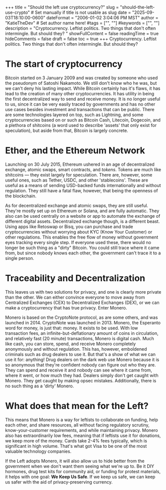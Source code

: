 +++
title = "Should the left use cryptocurrency?"
slug = "should-the-left-use-crypto" # Set manually if title is not usable as slug
date = "2025-09-03T18:10:00-0600"
dateFormat = "2006-01-02 3:04:06 PM MST"
author = "KatieTheDev" # Set author name here!
#tags = ["", ""]
#keywords = ["", ""]
description = "Cryptocurrency. Leftist politics. Two things that don't often intermingle. But should they? "
showFullContent = false
readingTime = true
hideComments = false
draft = false
toc = true
+++
Cryptocurrency. Leftist politics. Two things that don't often intermingle. But should they? 

# The start of cryptocurrency
Bitcoin started on 3 January 2009 and was created by someone who used the pseudonym of Satoshi Nakamoto. We still don't know who he was, but we can't deny his lasting impact. While Bitcoin certainly has it's flaws, it has lead to the creation of many other cryptocurrencies. It has utility in being the first decentralized way to send and receive money. It is no longer useful to us, since it can be very easily traced by governments and has no other use cases besides investment and transactions that can be public. There are some technologies layered on top, such as Lightning, and some cryptocurrencies based on or such as Bitcoin Cash, Litecoin, Dogecoin, and a plethora of shitcoins (a word used to describe 'assets' that only exist for speculation), but aside from that, Bitcoin is largely concrete. 

# Ether, and the Ethereum Network
Launching on 30 July 2015, Ethereum ushered in an age of decentralized exchange, atomic swaps, smart contracts, and *tokens*. Tokens are much like shitcoins — they exist largely for speculation. There are, however, some useful ones, such as Tether, USDC, and other 'stablecoins'. These are useful as a means of sending USD-backed funds internationally and without regulation. They still have a fatal flaw, however, that being the openness of the blockchain. 

As for decentralized exchange and atomic swaps, they are still useful. They're mostly set up on Ethereum or Solana, and are fully automatic. They also can be used centrally on a website or app to automate the exchange of different digital assets. Decentralized exchange though, is a different beast. Using apps like Retoswap or Bisq, you can purchase and trade cryptocurrencies without worrying about KYC (Know Your Customer) or other regulations. This enables the free flow of money without government eyes tracking every single step. If everyone used these, there would no longer be such thing as a "dirty" Bitcoin. You could still trace where it came from, but since nobody knows each other, the government can't trace it to a single person. 

# Traceability and Decentralization 
This leaves us with two solutions for privacy, and one is clearly more private than the other. We can either convince everyone to move away from Centralized Exchanges (CEX) to Decentralized Exchanges (DEX), or we can make a cryptocurrency that has true privacy. Enter Monero. 

Monero is based on the CryptoNote protocol, as are some others, and was launched in 2014. CryptoNote was launched in 2013. Monero, the Esperanto word for money, is just that: money. It exists to be used. With low transaction fees, an infinite-but-deflationary amount of coins in circulation, and relatively fast (20 minute) transactions, Monero is digital cash. Much like cash, you can store, spend, and receive Monero completely anonymously and without regulation. This has, however, emboldened criminals such as drug dealers to use it. But that's a show of what we can use it for: anything! Drug dealers on the dark web use Monero because it is so anonymous that they're confident nobody can figure out who they are. They can spend and receive it and nobody can see where it came from, where it went, or how much they had. Dealers simply don't get caught with Monero. They get caught by making opsec mistakes. Additionally, there is no such thing as a 'dirty' Monero. 

# What does that mean for the Left? 
This means that Monero is a way for leftists to collaborate on funding, help each other, and share resources, all without facing regulatory scrutiny, know-your-customer requirements, and while maintaining privacy. Monero also has extraordinarily low fees, meaning that if leftists use it for donations, we keep more of the money. Cards take 2-4% fees typically, which is significant in high volume. That's what got Visa to be one of the most valuable technology companies. 

If the Left adopts Monero, it will also allow us to hide better from the government when we don't want them seeing what we're up to. Be it DIY hormones, drug test kits for community aid, or funding for protest materials, it helps with one goal: **We Keep Us Safe**. If we keep us safe, we can keep us safer with the aid of privacy-preserving currency. 
